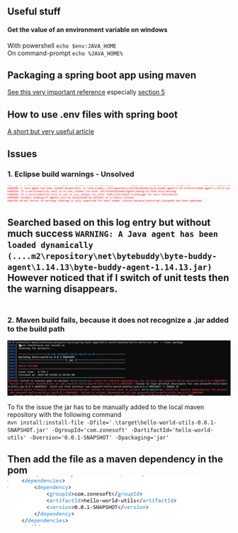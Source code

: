 
## Useful stuff
#### Get the value of an environment variable on windows
With powershell `echo $env:JAVA_HOME`<br/>
On command-prompt `echo %JAVA_HOME%`<br/>

## Packaging a spring boot app using maven
[See this very important reference](https://docs.spring.io/spring-boot/docs/current/maven-plugin/reference/htmlsingle/) especially [section 5](https://docs.spring.io/spring-boot/docs/current/maven-plugin/reference/htmlsingle#packaging)

## How to use .env files with spring boot
[A short but very useful article](https://www.surly.dev/articles/how-to-use-env-files-with-spring-boot)

## Issues
### 1. Eclipse build warnings - Unsolved
![screenshot](./images/build-warnings.png)<br/>

Searched based on this log entry but without much success `WARNING: A Java agent has been loaded dynamically (....m2\repository\net\bytebuddy\byte-buddy-agent\1.14.13\byte-buddy-agent-1.14.13.jar)`<br/>
However noticed that if I switch of unit tests then the warning disappears.<br/>
<br/>
---
### 2. Maven build fails, because it does not recognize a .jar added to the build path
![screenshot](./images/build-failure-unrecognised-jar.png)<br/>

To fix the issue the jar has to be manually added to the local maven repository with the following command<br/>
`mvn install:install-file -Dfile='.\target\hello-world-utils-0.0.1-SNAPSHOT.jar' -DgroupId='com.zonesoft' -DartifactId='hello-world-utils' -Dversion='0.0.1-SNAPSHOT' -Dpackaging='jar'`<br/>

Then add the file as a maven dependency in the pom<br/>
![update project pom](./images/pom-update.png)<br/>
<br/>
---

